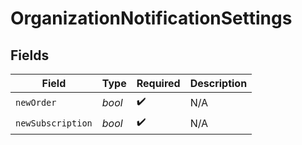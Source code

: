 # OrganizationNotificationSettings


## Fields

| Field              | Type               | Required           | Description        |
| ------------------ | ------------------ | ------------------ | ------------------ |
| `newOrder`         | *bool*             | :heavy_check_mark: | N/A                |
| `newSubscription`  | *bool*             | :heavy_check_mark: | N/A                |
